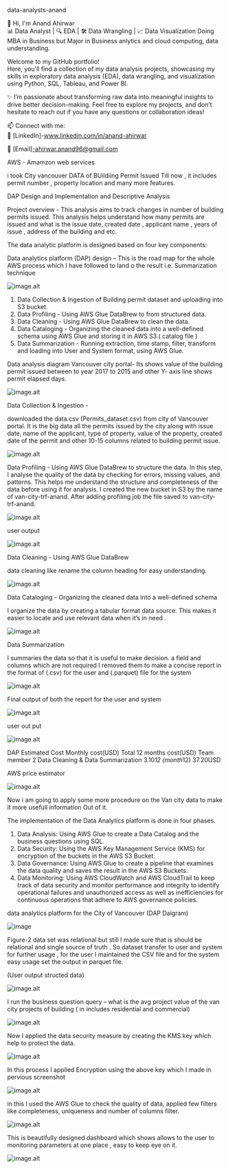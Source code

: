 data-analysts-anand

 👋 Hi, I'm Anand Ahirwar  
📊 Data Analyst | 🔍 EDA | 🛠️ Data Wrangling | 📈 Data Visualization
Doing MBA in Business but Major in Business anlytics and cloud computing, data understanding. 

Welcome to my GitHub portfolio!  
Here, you'll find a collection of my data analysis projects, showcasing my skills in exploratory data analysis (EDA), data wrangling, and visualization using Python, SQL, Tableau, and Power BI.  

✨ I’m passionate about transforming raw data into meaningful insights to drive better decision-making. Feel free to explore my projects, and don’t hesitate to reach out if you have any questions or collaboration ideas!

📫 Connect with me:  
💼 [LinkedIn]-www.linkedin.com/in/anand-ahirwar
  
📧 [Email]-ahirwar.anand96@gmail.com 



AWS - Amamzon web services 


i took City vancouver DATA of BUildiing Permit Issued Till now , it includes permit number , property location and many more features. 

DAP Design and Implementation and Descriptive Analysis

Project overview  - This analysis aims to track changes in number of building permits issued. This analysis helps understand how many permits are issued and what is the issue date, created date , applicant name , years of issue ,  address of the building and etc.  

The data analytic platform is designed based on four key components:


Data analytics platform (DAP) design – This is the road map for the whole AWS process which I have followed to land o the result i.e. Summarization technique



![image.alt](https://github.com/Anand19960706/data-analysts-anand/blob/main/image.png?raw=true)


1.	Data Collection & Ingestion of  Building permit  dataset and uploading into S3 bucket.
2.	Data Profiling - Using AWS Glue DataBrew to from  structured  data.
3.	Data Cleaning - Using AWS Glue DataBrew to clean the data.
4.	Data Cataloging - Organizing the cleaned data into a well-defined schema using AWS Glue and storing it in AWS S3.( catalog file )
5.	Data Summarization - Running extraction, time stamp, filter, transform and loading into User and System format, using AWS Glue.





Data analysis diagram 
Vancouver city portal- Its shows value of the building permit issued between to year 2017 to 2015 and other Y- axis line shows permit elapsed days.  

![image.alt](https://github.com/Anand19960706/data-analysts-anand/blob/5924e14c44219b9bf82d6873152f4a9915ab9a98/image.png)





Data Collection & Ingestion -  

downloaded the data.csv (Permits_dataset.csv) from city of Vancouver portal. It is the big data all the permits issued by the city along with issue date, name of the applicant, type of property, value of the property, created date of the permit and other 10-15 columns related to building permit issue.


![image.alt](https://github.com/Anand19960706/data-analysts-anand/blob/35e3677fbb6d7d4dd8204b47da98cdf8919242d5/image.png)







Data Profiling - Using AWS Glue DataBrew to structure the data.
In this step, I analyse the quality of the data by checking for errors, missing values, and patterns. This helps me understand the structure and completeness of the data before using it for analysis. I created the new bucket in S3 by the name of van-city-trf-anand. After adding profiling job the file saved to van-city-trf-anand. 




![image.alt](https://raw.githubusercontent.com/Anand19960706/data-analysts-anand/ee0a716aa30c781fa38d6fcb8e0cd941d915634b/image.png)


user output  

![image.alt](https://github.com/Anand19960706/data-analysts-anand/blob/main/image.png?raw=true)




Data Cleaning - Using AWS Glue DataBrew


data cleaning like rename the column heading for easy understanding. 


![image.alt](https://github.com/Anand19960706/data-analysts-anand/blob/2d7280ad218c4f5339032bd1bcbd6b09cd2f5d4b/image.png?raw=true)



Data Cataloging - Organizing the cleaned data into a well-defined schema


I organize the data by creating a tabular format  data source. This makes it easier to locate and use relevant data when it’s in need .


![image.alt](https://github.com/Anand19960706/data-analysts-anand/blob/main/image.png?raw=true)

Data Summarization

I summaries the data so that it is useful to make decision. a field and columns which are not required I removed them to make a concise report in the format of (.csv) for the user and (.parquet)  file for the system 

![image.alt](https://raw.githubusercontent.com/Anand19960706/data-analysts-anand/8041933c60cff6eef4919a9bca928caa57d76bcc/image.png)



Final output of both the report for the user and system 





![image.alt](https://raw.githubusercontent.com/Anand19960706/data-analysts-anand/56fc87f37b2bcf3084ccc89257abc1d95d1053d3/image.png)


user out put 


![image.alt](https://raw.githubusercontent.com/Anand19960706/data-analysts-anand/18771e134ca1b5d2adcfab98d6cda96cf5f12fbe/image.png)





DAP Estimated Cost	Monthly cost(USD)	Total 12 months cost(USD)
Team member 2
Data Cleaning & Data Summarization	3.10*12 
(month*12) 	37.20USD
		

AWS price estimator 


![image.alt](https://raw.githubusercontent.com/Anand19960706/data-analysts-anand/d92cb067ecd5d76d609608ca210e1721dea57e19/image.png)




Now i am going to apply some more procedure on the Van city data to make it more usefull information Out of it. 




The implementation of the Data Analytics platform is done in four phases.


1.	Data Analysis: Using AWS Glue to create a Data Catalog and the business questions using SQL.
2.	Data Security: Using the AWS Key Management Service (KMS) for encryption of the buckets in the AWS S3 Bucket.
3.	Data Governance: Using AWS Glue to create a pipeline that examines the data quality and saves the result in the AWS S3 Buckets. 
4.	Data Monitoring: Using AWS CloudWatch and AWS CloudTrail to keep track of data security and monitor performance and integrity to identify operational failures and unauthorized access as well as inefficiencies for continuous operations that adhere to AWS governance policies.


data analytics platform for the City of Vancouver
(DAP Daigram)


![image](https://github.com/Anand19960706/data-analysts-anand/blob/main/image.png?raw=true)



Figure-2  data set was relational but still  I made sure that is should be relational and single source of truth . So dataset transfer to user and system for further usage , for the user I maintained the CSV file and for the system easy usage set the output in parquet file.   

(User output structed data)

![image.alt](https://raw.githubusercontent.com/Anand19960706/data-analysts-anand/617cfbf5526183d1a283d32951314afbcb523f2b/image.png)




I run the business question query – what is the avg project value of the van city projects of building ( in includes residential and commercial)


![image.alt](https://github.com/Anand19960706/data-analysts-anand/blob/main/image.png?raw=true)






Now I applied the data security measure by creating the KMS key which help to protect the data. 



![image.alt](https://raw.githubusercontent.com/Anand19960706/data-analysts-anand/b053be7b1d7e9f9aa9734e207841080da9f44fe3/image.png)







In this process I applied Encryption using the above key which I made in pervious screenshot




![image.alt](https://github.com/Anand19960706/data-analysts-anand/blob/main/image.png?raw=true)











in this I used the AWS Glue to check the quality of data, applied few filters like completeness, uniqueness and number of columns filter.  


![image.alt](https://raw.githubusercontent.com/Anand19960706/data-analysts-anand/44d00aa5aea284436cbfc01b8dbb511e18a05b90/image.png)








This is beautifully designed dashboard which shows allows to the user to monitoring parameters at one place , easy to keep eye on it. 


![image.alt]()



